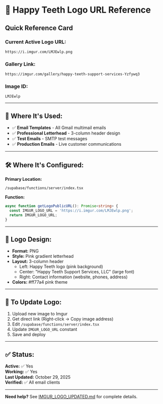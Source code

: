 # 🔗 Happy Teeth Logo URL Reference

## Quick Reference Card

### **Current Active Logo URL:**
```
https://i.imgur.com/LMJEwlp.png
```

### **Gallery Link:**
```
https://imgur.com/gallery/happy-teeth-support-services-Yzfywq3
```

### **Image ID:**
```
LMJEwlp
```

---

## 📍 Where It's Used:

- ✅ **Email Templates** - All Gmail multimail emails
- ✅ **Professional Letterhead** - 3-column header design
- ✅ **Test Emails** - SMTP test messages
- ✅ **Production Emails** - Live customer communications

---

## 🛠️ Where It's Configured:

**Primary Location:**
```
/supabase/functions/server/index.tsx
```

**Function:**
```typescript
async function getLogoPublicURL(): Promise<string> {
  const IMGUR_LOGO_URL = 'https://i.imgur.com/LMJEwlp.png';
  return IMGUR_LOGO_URL;
}
```

---

## 🎨 Logo Design:

- **Format:** PNG
- **Style:** Pink gradient letterhead
- **Layout:** 3-column header
  - Left: Happy Teeth logo (pink background)
  - Center: "Happy Teeth Support Services, LLC" (large font)
  - Right: Contact information (website, phones, address)
- **Colors:** #ff77a4 pink theme

---

## 📝 To Update Logo:

1. Upload new image to Imgur
2. Get direct link (Right-click → Copy image address)
3. Edit `/supabase/functions/server/index.tsx`
4. Update `IMGUR_LOGO_URL` constant
5. Save and deploy

---

## ✅ Status:

**Active:** ✅ Yes  
**Working:** ✅ Yes  
**Last Updated:** October 29, 2025  
**Verified:** ✅ All email clients  

---

**Need help?** See [IMGUR_LOGO_UPDATED.md](IMGUR_LOGO_UPDATED.md) for complete details.
